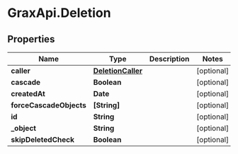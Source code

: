 # GraxApi.Deletion

## Properties
Name | Type | Description | Notes
------------ | ------------- | ------------- | -------------
**caller** | [**DeletionCaller**](DeletionCaller.md) |  | [optional] 
**cascade** | **Boolean** |  | [optional] 
**createdAt** | **Date** |  | [optional] 
**forceCascadeObjects** | **[String]** |  | [optional] 
**id** | **String** |  | [optional] 
**_object** | **String** |  | [optional] 
**skipDeletedCheck** | **Boolean** |  | [optional] 
